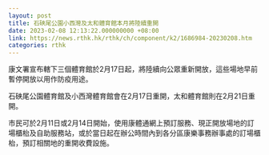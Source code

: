 ```yaml
---
layout: post
title: 石硤尾公園小西灣及太和體育館本月將陸續重開
date: 2023-02-08 12:13:22.000000000 +08:00
link: https://news.rthk.hk/rthk/ch/component/k2/1686984-20230208.htm
categories: rthk
---
```


康文署宣布轄下三個體育館於2月17日起，將陸續向公眾重新開放，這些場地早前暫停開放以用作防疫用途。

石硤尾公園體育館及小西灣體育館會在2月17日重開，太和體育館則在2月21日重開。

市民可於2月11日或2月14日開始，使用康體通網上預訂服務、現正開放場地的訂場櫃枱及自助服務站，或於當日起在辦公時間內到各分區康樂事務辦事處的訂場櫃枱，預訂相關地的重開收費設施。
